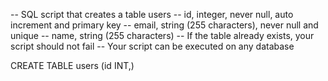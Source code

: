--  SQL script that creates a table users
-- id, integer, never null, auto increment and primary key
-- email, string (255 characters), never null and unique
-- name, string (255 characters)
-- If the table already exists, your script should not fail
-- Your script can be executed on any database

CREATE TABLE users (id INT,)